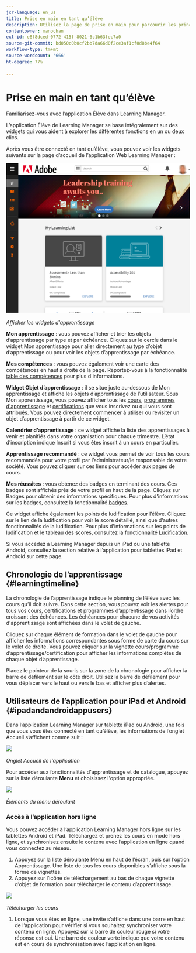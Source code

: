 ```yaml
---
jcr-language: en_us
title: Prise en main en tant qu’élève
description: Utilisez la page de prise en main pour parcourir les principaux parcours d’apprentissage de Adobe Learning Manager.
contentowner: manochan
exl-id: e8f8dced-0772-415f-8021-6c1b63fec7a0
source-git-commit: bd050c0b0cf2bb7da66d0f2ce3af1cf0d8be4f64
workflow-type: tm+mt
source-wordcount: '666'
ht-degree: 77%

---
```


# Prise en main en tant qu’élève

Familiarisez-vous avec l’application Élève dans Learning Manager.

L’application Élève de Learning Manager se base intégralement sur des widgets qui vous aident à explorer les différentes fonctions en un ou deux clics.

Après vous être connecté en tant qu’élève, vous pouvez voir les widgets suivants sur la page d’accueil de l’application Web Learning Manager :

![](assets/l-1.png)

*Afficher les widgets d&#39;apprentissage*

**Mon apprentissage** : vous pouvez afficher et trier les objets d’apprentissage par type et par échéance. Cliquez sur le cercle dans le widget Mon apprentissage pour aller directement au type d’objet d’apprentissage ou pour voir les objets d’apprentissage par échéance.

**Mes compétences** : vous pouvez également voir une carte des compétences en haut à droite de la page. Reportez-vous à la fonctionnalité [table des compétences](skills-levels.md) pour plus d&#39;informations.

**Widget Objet d’apprentissage** : il se situe juste au-dessous de Mon apprentissage et affiche les objets d’apprentissage de l’utilisateur. Sous Mon apprentissage, vous pouvez afficher tous les [cours](courses.md), [programmes d&#39;apprentissage](learning-programs.md) et [certifications](certifications.md) que vous inscrivez ou qui vous sont attribués. Vous pouvez directement commencer à utiliser ou revisiter un objet d’apprentissage à partir de ce widget.

**Calendrier d’apprentissage** : ce widget affiche la liste des apprentissages à venir et planifiés dans votre organisation pour chaque trimestre. L’état d’inscription indique Inscrit si vous êtes inscrit à un cours en particulier.

**Apprentissage recommandé** : ce widget vous permet de voir tous les cours recommandés pour votre profil par l’administrateur/le responsable de votre société. Vous pouvez cliquer sur ces liens pour accéder aux pages de cours.

**Mes réussites** : vous obtenez des badges en terminant des cours. Ces badges sont affichés près de votre profil en haut de la page. Cliquez sur Badges pour obtenir des informations spécifiques. Pour plus d&#39;informations sur les badges, consultez la fonctionnalité [badges](badges.md).

Ce widget affiche également les points de ludification pour l’élève. Cliquez sur le lien de la ludification pour voir le score détaillé, ainsi que d’autres fonctionnalités de la ludification. Pour plus d&#39;informations sur les points de ludification et le tableau des scores, consultez la fonctionnalité [Ludification](gamification.md).

Si vous accédez à Learning Manager depuis un iPad ou une tablette Android, consultez la section relative à l’application pour tablettes iPad et Android sur cette page.

## Chronologie de l’apprentissage {#learningtimeline}

La chronologie de l’apprentissage indique le planning de l’élève avec les cours qu’il doit suivre. Dans cette section, vous pouvez voir les alertes pour tous vos cours, certifications et programmes d’apprentissage dans l’ordre croissant des échéances. Les échéances pour chacune de vos activités d&#39;apprentissage sont affichées dans le volet de gauche.

Cliquez sur chaque élément de formation dans le volet de gauche pour afficher les informations correspondantes sous forme de carte du cours sur le volet de droite. Vous pouvez cliquer sur la vignette cours/programme d’apprentissage/certification pour afficher les informations complètes de chaque objet d’apprentissage.

Placez le pointeur de la souris sur la zone de la chronologie pour afficher la barre de défilement sur le côté droit. Utilisez la barre de défilement pour vous déplacer vers le haut ou vers le bas et afficher plus d’alertes.

## Utilisateurs de l’application pour iPad et Android {#ipadandandroidappusers}

Dans l’application Learning Manager sur tablette iPad ou Android, une fois que vous vous êtes connecté en tant qu’élève, les informations de l’onglet Accueil s’affichent comme suit :

![](assets/screenshot-2015-08-07-12-24-40-e1439211134842.png)

*Onglet Accueil de l&#39;application*

Pour accéder aux fonctionnalités d&#39;apprentissage et de catalogue, appuyez sur la liste déroulante **Menu** et choisissez l&#39;option appropriée.

![](assets/menu-ipad.png)

*Éléments du menu déroulant*

### Accès à l’application hors ligne

Vous pouvez accéder à l’application Learning Manager hors ligne sur les tablettes Android et iPad. Téléchargez et prenez les cours en mode hors ligne, et synchronisez ensuite le contenu avec l’application en ligne quand vous connectez au réseau.

1. Appuyez sur la liste déroulante Menu en haut de l’écran, puis sur l’option Apprentissage. Une liste de tous les cours disponibles s’affiche sous la forme de vignettes.
1. Appuyez sur l’icône de téléchargement au bas de chaque vignette d’objet de formation pour télécharger le contenu d’apprentissage.

![](assets/download-ipad.png)

*Télécharger les cours*

1. Lorsque vous êtes en ligne, une invite s’affiche dans une barre en haut de l’application pour vérifier si vous souhaitez synchroniser votre contenu en ligne. Appuyez sur la barre de couleur rouge si votre réponse est oui. Une barre de couleur verte indique que votre contenu est en cours de synchronisation avec l’application en ligne.

<!--### Track device storage

You can monitor your device storage periodically.

Tap the profile icon at the upper-right corner of the app and tap **Device Storage** menu option.

![](assets/device-storage-option-ipad.png)

An app storage information dialog appears as shown below.

![](assets/device-storage-detailed-e1439211162955.png)

Using the app storage information, you can check the total space of device, app and the downloaded courses. This information enables you to download courses accordingly. To delete the downloaded courses in the device, tap X icon adjacent to each course name.-->
